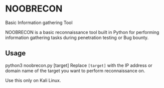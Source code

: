 # NOOBRECON
Basic Information gathering Tool

NOOBRECON is a basic reconnaissance tool built in Python for performing information gathering tasks during penetration testing or Bug bounty.

## Usage

python3 noobrecon.py [target]
Replace `[target]` with the IP address or domain name of the target you want to perform reconnaissance on.

Use this only on Kali Linux.

